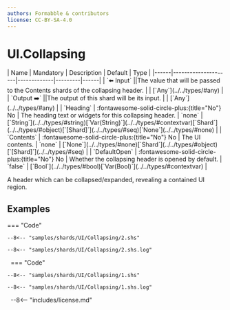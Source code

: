 ```yaml
---
authors: Formabble & contributors
license: CC-BY-SA-4.0
---
```



# UI.Collapsing

<div class="sh-parameters" markdown="1">
| Name | Mandatory | Description | Default | Type |
|------|---------------------|-------------|---------|------|
| `⬅️ Input` ||The value that will be passed to the Contents shards of the collapsing header. | | [`Any`](../../types/#any) |
| `Output ➡️` ||The output of this shard will be its input. | | [`Any`](../../types/#any) |
| `Heading` | :fontawesome-solid-circle-plus:{title="No"} No  | The heading text or widgets for this collapsing header. | `none` | [`String`](../../types/#string)[`Var(String)`](../../types/#contextvar)[`Shard`](../../types/#object)[`[Shard]`](../../types/#seq)[`None`](../../types/#none) |
| `Contents` | :fontawesome-solid-circle-plus:{title="No"} No  | The UI contents. | `none` | [`None`](../../types/#none)[`Shard`](../../types/#object)[`[Shard]`](../../types/#seq) |
| `DefaultOpen` | :fontawesome-solid-circle-plus:{title="No"} No  | Whether the collapsing header is opened by default. | `false` | [`Bool`](../../types/#bool)[`Var(Bool)`](../../types/#contextvar) |

</div>

A header which can be collapsed/expanded, revealing a contained UI region.

## Examples

=== "Code"

  ```x86asm linenums="1"
  --8<-- "samples/shards/UI/Collapsing/2.shs"
  ```

  ```
  --8<-- "samples/shards/UI/Collapsing/2.shs.log"
  ```
&nbsp;
=== "Code"

  ```x86asm linenums="1"
  --8<-- "samples/shards/UI/Collapsing/1.shs"
  ```

  ```
  --8<-- "samples/shards/UI/Collapsing/1.shs.log"
  ```
&nbsp;
--8<-- "includes/license.md"

